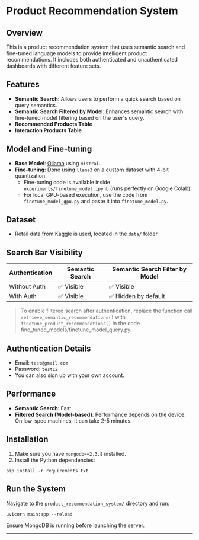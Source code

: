 
# Product Recommendation System

## Overview

This is a product recommendation system that uses semantic search and fine-tuned language models to provide intelligent product recommendations. It includes both authenticated and unauthenticated dashboards with different feature sets.

## Features

- **Semantic Search**: Allows users to perform a quick search based on query semantics.
- **Semantic Search Filtered by Model**: Enhances semantic search with fine-tuned model filtering based on the user's query.
- **Recommended Products Table**
- **Interaction Products Table**

## Model and Fine-tuning

- **Base Model**: [Ollama](https://ollama.com/) using `mistral`.
- **Fine-tuning**: Done using `llama3` on a custom dataset with 4-bit quantization.
  - Fine-tuning code is available inside `experiments/finetune_model.ipynb` (runs perfectly on Google Colab).
  - For local GPU-based execution, use the code from `finetune_model_gpu.py` and paste it into `finetune_model.py`.

## Dataset

- Retail data from Kaggle is used, located in the `data/` folder.

## Search Bar Visibility

| Authentication | Semantic Search | Semantic Search Filter by Model |
|----------------|------------------|----------------------------------|
| Without Auth   | ✅ Visible       | ✅ Visible                        |
| With Auth      | ✅ Visible       | ✅ Hidden by default              |

> To enable filtered search after authentication, replace the function call `retrieve_semantic_recommendations()` with `finetune_product_recommendations()` in the code fine_tuned_models/finetune_model_query.py.

## Authentication Details

- Email: `test@gmail.com`
- Password: `test12`
- You can also sign up with your own account.

## Performance

- **Semantic Search**: Fast
- **Filtered Search (Model-based)**: Performance depends on the device. On low-spec machines, it can take 2-5 minutes.

## Installation

1. Make sure you have `mongodb==2.3.8` installed.
2. Install the Python dependencies:

```
pip install -r requirements.txt
```

## Run the System

Navigate to the `product_recommendation_system/` directory and run:

```
uvicorn main:app --reload
```

Ensure MongoDB is running before launching the server.

---

